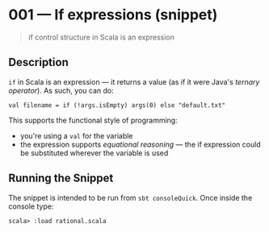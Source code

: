 # 001 &mdash; If expressions (snippet)
> if control structure in Scala is an expression

## Description
`if` in Scala is an expression &mdash; it returns a value (as if it were Java's *ternary operator*). As such, you can do:
```
val filename = if (!args.isEmpty) args(0) else "default.txt"
```

This supports the functional style of programming:
+ you're using a `val` for the variable
+ the expression supports *equational reasoning* &mdash; the if expression could be substituted wherever the variable is used

## Running the Snippet
The snippet is intended to be run from `sbt consoleQuick`. Once inside the console type:
```
scala> :load rational.scala
```